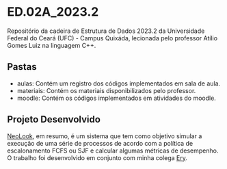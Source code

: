 # ED.02A_2023.2
Repositório da cadeira de Estrutura de Dados 2023.2 da Universidade Federal do Ceará (UFC) - Campus Quixáda, lecionada pelo professor Atílio Gomes Luiz na linguagem C++.

## Pastas
- aulas: Contém um registro dos códigos implementados em sala de aula.
- materiais: Contém os materiais disponibilizados pelo professor.
- moodle: Contém os códigos implementados em atividades do moodle.

## Projeto Desenvolvido
[NeoLook](https://github.com/auanK/NeoLook), em resumo, é um sistema que tem como objetivo simular a execução de uma série de processos de acordo com a política de escalonamento FCFS ou SJF e calcular algumas métricas de desempenho. O trabalho foi desenvolvido em conjunto com minha colega [Ery](https://github.com/erymustdie).